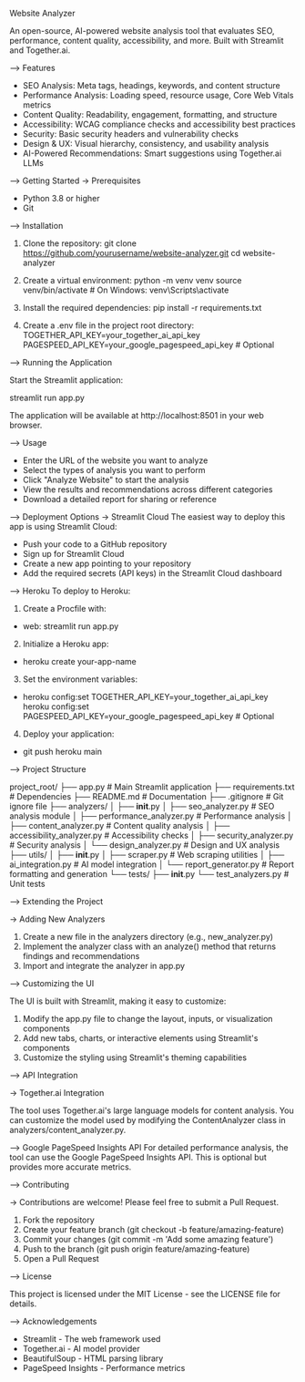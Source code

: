 Website Analyzer

An open-source, AI-powered website analysis tool that evaluates SEO, performance, content quality, accessibility, and more. Built with Streamlit and Together.ai.

--> Features
- SEO Analysis: Meta tags, headings, keywords, and content structure
- Performance Analysis: Loading speed, resource usage, Core Web Vitals metrics
- Content Quality: Readability, engagement, formatting, and structure
- Accessibility: WCAG compliance checks and accessibility best practices
- Security: Basic security headers and vulnerability checks
- Design & UX: Visual hierarchy, consistency, and usability analysis
- AI-Powered Recommendations: Smart suggestions using Together.ai LLMs

--> Getting Started
-> Prerequisites
- Python 3.8 or higher
- Git

--> Installation
1. Clone the repository:
   git clone https://github.com/yourusername/website-analyzer.git
   cd website-analyzer

2. Create a virtual environment:
   python -m venv venv
   source venv/bin/activate  # On Windows: venv\Scripts\activate

3. Install the required dependencies:
   pip install -r requirements.txt

4. Create a .env file in the project root directory:
   TOGETHER_API_KEY=your_together_ai_api_key
   PAGESPEED_API_KEY=your_google_pagespeed_api_key  # Optional

--> Running the Application

Start the Streamlit application:

streamlit run app.py

The application will be available at http://localhost:8501 in your web browser.

--> Usage
- Enter the URL of the website you want to analyze
- Select the types of analysis you want to perform
- Click "Analyze Website" to start the analysis
- View the results and recommendations across different categories
- Download a detailed report for sharing or reference

--> Deployment Options
-> Streamlit Cloud
The easiest way to deploy this app is using Streamlit Cloud:
- Push your code to a GitHub repository
- Sign up for Streamlit Cloud
- Create a new app pointing to your repository
- Add the required secrets (API keys) in the Streamlit Cloud dashboard

--> Heroku
To deploy to Heroku:

1. Create a Procfile with:
- web: streamlit run app.py

2. Initialize a Heroku app:
- heroku create your-app-name

3. Set the environment variables:
- heroku config:set TOGETHER_API_KEY=your_together_ai_api_key
  heroku config:set PAGESPEED_API_KEY=your_google_pagespeed_api_key  # Optional

4. Deploy your application:
- git push heroku main


--> Project Structure

project_root/
├── app.py     # Main Streamlit application
├── requirements.txt  # Dependencies
├── README.md         # Documentation
├── .gitignore                # Git ignore file
├── analyzers/
│   ├── __init__.py
│   ├── seo_analyzer.py       # SEO analysis module
│   ├── performance_analyzer.py  # Performance analysis
│   ├── content_analyzer.py   # Content quality analysis
│   ├── accessibility_analyzer.py  # Accessibility checks
│   ├── security_analyzer.py  # Security analysis
│   └── design_analyzer.py    # Design and UX analysis
├── utils/
│   ├── __init__.py
│   ├── scraper.py            # Web scraping utilities
│   ├── ai_integration.py     # AI model integration
│   └── report_generator.py   # Report formatting and generation
└── tests/
    ├── __init__.py
    └── test_analyzers.py     # Unit tests

--> Extending the Project

-> Adding New Analyzers

1. Create a new file in the analyzers directory (e.g., new_analyzer.py)
2. Implement the analyzer class with an analyze() method that returns findings and recommendations
3. Import and integrate the analyzer in app.py

--> Customizing the UI

The UI is built with Streamlit, making it easy to customize:
1. Modify the app.py file to change the layout, inputs, or visualization components
2. Add new tabs, charts, or interactive elements using Streamlit's components
3. Customize the styling using Streamlit's theming capabilities

--> API Integration

-> Together.ai Integration

The tool uses Together.ai's large language models for content analysis. You can customize the model used by modifying the ContentAnalyzer class in analyzers/content_analyzer.py.

--> Google PageSpeed Insights API
For detailed performance analysis, the tool can use the Google PageSpeed Insights API. This is optional but provides more accurate metrics.

--> Contributing

-> Contributions are welcome! Please feel free to submit a Pull Request.

1. Fork the repository
2. Create your feature branch (git checkout -b feature/amazing-feature)
3. Commit your changes (git commit -m 'Add some amazing feature')
4. Push to the branch (git push origin feature/amazing-feature)
5. Open a Pull Request

--> License

This project is licensed under the MIT License - see the LICENSE file for details.

--> Acknowledgements

- Streamlit - The web framework used
- Together.ai - AI model provider
- BeautifulSoup - HTML parsing library
- PageSpeed Insights - Performance metrics


